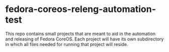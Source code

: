 # fedora-coreos-releng-automation-test

This repo contains small projects that are meant to aid in the
automation and releasing of Fedora CoreOS. Each project will have its
own subdirectory in which all files needed for running that project
will reside.
